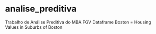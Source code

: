 # analise_preditiva
Trabalho de Análise Preditiva do MBA FGV
Dataframe Boston = Housing Values in Suburbs of Boston

